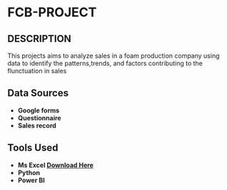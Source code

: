# FCB-PROJECT
## DESCRIPTION

This projects aims to analyze sales in a foam production company using data to identify the patterns,trends, and factors contributing to the flunctuation in sales

## Data Sources
- **Google forms**
- **Questionnaire**
- **Sales record**

## Tools Used
- **Ms Excel [Download Here](https://microsoft.com)**
- **Python**
- **Power BI**

 


